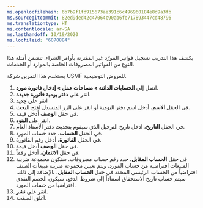 ```yaml
---
ms.openlocfilehash: 6b7b9f1fd915673ae391c6c496960184e8d9a3fb
ms.sourcegitcommit: 82ed9ded42c47064c90ab6fe717893447cd48796
ms.translationtype: HT
ms.contentlocale: ar-SA
ms.lasthandoff: 10/19/2020
ms.locfileid: "6070884"
---
```

يكشف هذا التدريب تسجيل فواتير المورّد غير المقترنة بأوامر الشراء. تتضمن أمثلة هذا النوع من الفواتير المصروفات الخاصة بالموارد أو الخدمات. 

يستخدم هذا التمرين شركة USMF للعروض التوضيحية.

1.  انتقل إلى **الحسابات الدائنة > مساحات عمل > إدخال فاتورة مورد**.
2.  انقر على **دفتر يومية فاتورة جديدة**.
3.  انقر على **جديد**
4.  في الحقل **الاسم**، أدخل اسم دفتر اليومية أو انقر على الزر المنسدل لفتح البحث.
5.  في حقل **الوصف** أدخل قيمة.
6.  انقر على **البنود**.
7.  في الحقل **التاريخ**، ادخل تاريخ الترحيل الذي سيقوم بتحديث دفتر الأستاذ العام.
8.  في الحقل **الحساب**، حدد حساب المورد.
9.  في الحقل **الفاتورة**، أدخل رقم الفاتورة.
10. في حقل **الوصف** أدخل قيمة.
11. في حقل **الائتمان**، أدخل رقماً.
12. في حقل **الحساب المقابل**، حدد رقم حساب مصروفات. ستكون مجموعة ضريبة المبيعات افتراضية من حساب المورد، ويتم تعيين مجموعه ضريبة مبيعات الصنف افتراضياً من الحساب الرئيسي المحدد في حقل **الحساب المقابل**. بالإضافة إلى ذلك، سيتم حساب تاريخ الاستحقاق استناداً إلى شروط الدفع، سيكون الخصم النقدي افتراضيا من حساب المورد.
13. انقر على **نشر**.
14. أغلق الصفحة.

